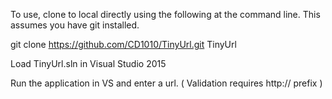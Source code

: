 To use, clone to local directly using the following at the command line.  This assumes you have git installed.

git clone https://github.com/CD1010/TinyUrl.git TinyUrl

Load TinyUrl.sln in Visual Studio 2015

Run the application in VS and enter a url.  ( Validation requires http:// prefix )

